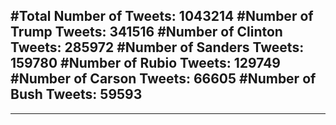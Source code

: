 #Total Number of Tweets: 1043214 
#Number of Trump Tweets: 341516
#Number of Clinton Tweets: 285972
#Number of Sanders Tweets: 159780
#Number of Rubio Tweets: 129749
#Number of Carson Tweets: 66605
#Number of Bush Tweets: 59593
---
---
